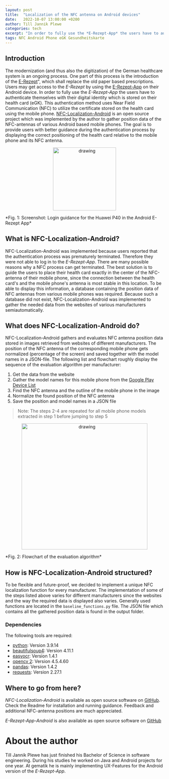 ```yaml
---
layout: post
title:  "Localization of the NFC antenna on Android devices"
date:   2022-10-07 13:00:00 +0200
author: Till Jannik Plewe
categories: tech
excerpt: "In order to fully use the *E-Rezept-App* the users have to authenticate themselves with their digital identity which is stored on their health card (eGK). NFC-Localization-Android is an open source project which was implemented by the author to gather position data of the NFC-antennas of various Android based mobile phones. The goal is to provide users with better guidance during the authentication process by displaying the correct positioning of the health card relative to the mobile phone and its NFC antenna."
tags: NFC Android Phone eGK Gesundheitskarte
---
```


## Introduction

The modernization (and thus also the digitization) of the German healthcare system is an ongoing process. 
One part of this process is the introduction of the [E-Rezept](https://www.gematik.de/anwendungen/e-rezept)", which shall replace the old paper based prescriptions. 
Users may get access to the *E-Rezept* by using the [E-Rezept-App](https://play.google.com/store/apps/details?id=de.gematik.ti.erp.app&hl=de&gl=US) on their Android device. 
In order to fully use the *E-Rezept-App* the users have to authenticate themselves with their digital identity which is stored on their health card (eGK).
This authentication method uses Near Field Communication (NFC) to utilize the certificate stored on the health card using the mobile phone.
[NFC-Localization-Android](https://github.com/gematik/NfcLocalization-Android) is an open source project which was implemented by the author to gather position data of the NFC-antennas of various Android based mobile phones. The goal is to provide users with better guidance during the authentication process by displaying the correct positioning of the health card relative to the mobile phone and its NFC antenna.

<p align="center">
<img src="{{ site.baseurl }}/assets/img/221006-nfclocalization/loginguidance.png" alt="drawing" width="200"/>
</p>
*Fig. 1: Screenshot: Login guidance for the Huawei P40 in the Android E-Rezept App*

## What is NFC-Localization-Android?

NFC-Localization-Android was implemented because users reported that the authentication process was prematurely terminated. Therefore they were not able to log in to the *E-Rezept-App*.
There are many possible reasons why a NFC process can get terminated. The best solution is to guide the users to place their health card exactly in the center of the NFC-antenna of their mobile phone, since the connection between the health card's and the mobile phone's antenna is most stable in this location. To be able to display this information, a database containing the position data of NFC antennas from various mobile phones was required.
Because such a database did not exist, NFC-Localization-Android was implemented to gather the needed data from the websites of various manufacturers semiautomatically.

## What does NFC-Localization-Android do?

NFC-Localization-Android gathers and evaluates NFC antenna position data stored in images retrieved from websites of different manufacturers. 
The position of the NFC antenna of the corresponding mobile phone gets normalized (percentage of the screen) and saved together with the model names in a JSON-file.
The following list and flowchart roughly display the sequence of the evaluation algorithm per manufacturer:

1. Get the data from the website
2. Gather the model names for this mobile phone from the [Google Play Device List](https://storage.googleapis.com/play_public/supported_devices.html)
3. Find the NFC antenna and the outline of the mobile phone in the image
4. Normalize the found position of the NFC antenna
5. Save the position and model names in a JSON file

> Note: The steps 2-4 are repeated for all mobile phone models extracted in step 1 before jumping to step 5

<p align="center">
<img src="{{ site.baseurl }}/assets/img/221006-nfclocalization/ablauf.png" alt="drawing" width="400"/>
</p>
*Fig. 2: Flowchart of the evaluation algorithm*

## How is NFC-Localization-Android structured?
To be flexible and future-proof, we decided to implement a unique NFC localization function for every manufacturer. 
The implementation of some of the steps listed above varies for different manufacturers since the websites and the way the required data is displayed also varies.
Generally used functions are located in the `baseline_functions.py` file.
The JSON file which contains all the gathered position data is found in the output folder.
### Dependencies
The following tools are required:
* [python](https://www.python.org/): Version 3.9.14
* [beautifulsoup4](https://www.crummy.com/software/BeautifulSoup/bs4/doc/): Version 4.11.1
* [easyocr](https://www.jaided.ai/easyocr/): Version 1.4.1
* [opencv 2](https://opencv.org/): Version 4.5.4.60
* [pandas](https://pandas.pydata.org/): Version 1.4.2
* [requests](https://requests.readthedocs.io/en/latest/): Version 2.27.1

## Where to go from here?

*NFC-Localization-Android* is available as open source software on [GitHub](https://github.com/gematik/NfcLocalization-Android). Check the Readme for installation and running guidance. Feedback and additional NFC-antenna positions are much appreciated.

*E-Rezept-App-Android* is also available as open source software on [GitHub](https://github.com/gematik/E-Rezept-App-Android/)

# About the author

Till Jannik Plewe has just finished his Bachelor of Science in software engineering. During his studies he worked on Java and Android projects for one year. At gematik he is mainly implementing UX-Features for the  Android version of the *E-Rezept-App*.





